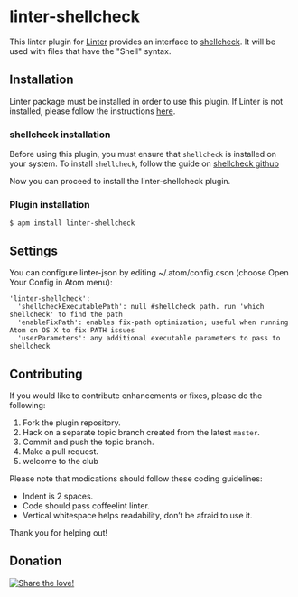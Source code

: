 linter-shellcheck
=========================

This linter plugin for [Linter](https://github.com/AtomLinter/Linter) provides an interface to [shellcheck](https://github.com/koalaman/shellcheck). It will be used with files that have the "Shell" syntax.

## Installation
Linter package must be installed in order to use this plugin. If Linter is not installed, please follow the instructions [here](https://github.com/AtomLinter/Linter).

### shellcheck installation
Before using this plugin, you must ensure that `shellcheck` is installed on your system. To install `shellcheck`, follow the guide on [shellcheck github](https://github.com/koalaman/shellcheck)

Now you can proceed to install the linter-shellcheck plugin.

### Plugin installation
```
$ apm install linter-shellcheck
```

## Settings
You can configure linter-json by editing ~/.atom/config.cson (choose Open Your Config in Atom menu):
```
'linter-shellcheck':
  'shellcheckExecutablePath': null #shellcheck path. run 'which shellcheck' to find the path
  'enableFixPath': enables fix-path optimization; useful when running Atom on OS X to fix PATH issues
  'userParameters': any additional executable parameters to pass to shellcheck
```

## Contributing
If you would like to contribute enhancements or fixes, please do the following:

1. Fork the plugin repository.
1. Hack on a separate topic branch created from the latest `master`.
1. Commit and push the topic branch.
1. Make a pull request.
1. welcome to the club

Please note that modications should follow these coding guidelines:

- Indent is 2 spaces.
- Code should pass coffeelint linter.
- Vertical whitespace helps readability, don’t be afraid to use it.

Thank you for helping out!

## Donation
[![Share the love!](https://chewbacco-stuff.s3.amazonaws.com/donate.png)](https://www.paypal.com/cgi-bin/webscr?cmd=_s-xclick&hosted_button_id=KXUYS4ARNHCN8)
